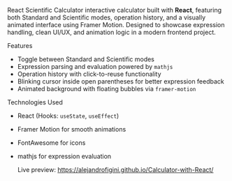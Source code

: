 React Scientific Calculator
interactive calculator built with **React**, featuring both Standard and Scientific modes, operation history, and a visually animated interface using Framer Motion. Designed to showcase expression handling, clean UI/UX, and animation logic in a modern frontend project.

 Features
-  Toggle between Standard and Scientific modes
-  Expression parsing and evaluation powered by `mathjs`
-  Operation history with click-to-reuse functionality
-  Blinking cursor inside open parentheses for better expression feedback
-  Animated background with floating bubbles via `framer-motion`
  
  Technologies Used
- React (Hooks: `useState`, `useEffect`)
- Framer Motion for smooth animations
- FontAwesome for icons
- mathjs for expression evaluation

  Live preview: https://alejandrofigini.github.io/Calculator-with-React/

